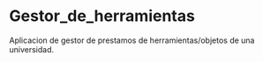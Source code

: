 # Gestor_de_herramientas
Aplicacion de gestor de prestamos de herramientas/objetos de una universidad.
